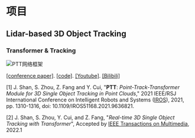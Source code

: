 # 项目




## Lidar-based 3D Object Tracking

### Transformer & Tracking

![PTT网络框架](https://pictures-1309138036.cos.ap-nanjing.myqcloud.com/img/20220113195111.png)

[[conference paper]](https://ieeexplore.ieee.org/document/9636821). [[code]](https://github.com/shanjiayao/PTT). [[Youtube]](https://youtu.be/tN37kB74Lak). [[Bilibili]](https://www.bilibili.com/video/BV1Du41127Sp/)

[1] J. Shan, S. Zhou, Z. Fang and Y. Cui, "**PTT**: *Point-Track-Transformer Module for 3D Single Object Tracking in Point Clouds*," 2021 IEEE/RSJ International Conference on Intelligent Robots and Systems ([IROS](https://www.iros2021.org/)), 2021, pp. 1310-1316, doi: 10.1109/IROS51168.2021.9636821. 

[2] J. Shan, S. Zhou, Y. Cui, and Z. Fang, "*Real-time 3D Single Object Tracking with Transformer*", Accepted by [IEEE Transactions on Multimedia](https://signalprocessingsociety.org/publications-resources/ieee-transactions-multimedia), 2022.1


